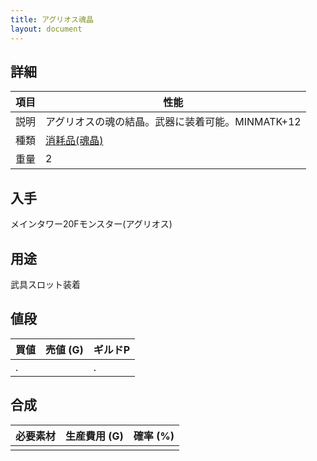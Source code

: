 ```yaml
---
title: アグリオス魂晶
layout: document
---
```

## 詳細

|項目|性能|
|---|---|
|説明|アグリオスの魂の結晶。武器に装着可能。MINMATK+12|
|種類|[消耗品(魂晶)](消耗品(魂晶))|
|重量|2|

## 入手

メインタワー20Fモンスター(アグリオス)

## 用途

武具スロット装着

## 値段

|買値|売値 (G)|ギルドP|
|---|---|---|
|.||.|

## 合成

|必要素材|生産費用 (G)|確率 (%)|
|---|---|---|
||||

